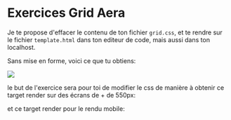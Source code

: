 <h1>Exercices Grid Aera</h1>

Je te propose d'effacer le contenu de ton fichier ```grid.css```, et te rendre sur le fichier ```template.html``` dans ton editeur de code, mais aussi dans ton localhost.

Sans mise en forme, voici ce que tu obtiens:

<img src="https://raw.githubusercontent.com/GuyVil1/Css-Grid---Bootstrap-prends-un-coup-de-vieux/master/Formation/img/grid0013.png" />

le but de l'exercice sera pour toi de modifier le css de manière à obtenir ce target render sur des écrans de + de 550px:

et ce target render pour le rendu mobile:





